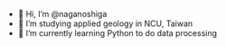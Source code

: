 - 👋 Hi, I’m @naganoshiga
- 👀 I’m studying applied geology in NCU, Taiwan
- 🌱 I’m currently learning Python to do data processing

<!---
naganoshiga/naganoshiga is a ✨ special ✨ repository because its `README.md` (this file) appears on your GitHub profile.
You can click the Preview link to take a look at your changes.
--->
